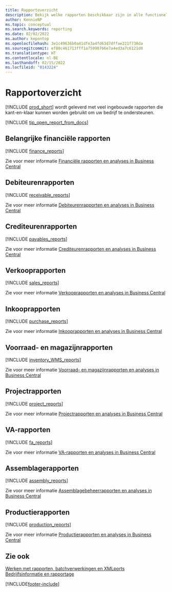 ```yaml
---
title: Rapportoverzicht
description: Bekijk welke rapporten beschikbaar zijn in alle functionele gebieden van de standaardversie van Business Central, zodat u uw bedrijf kunt volgen.
author: KennieNP
ms.topic: conceptual
ms.search.keywords: reporting
ms.date: 02/02/2022
ms.author: kepontop
ms.openlocfilehash: 3e1c49636b0a41dfe3a4fd63d7dffae221f738da
ms.sourcegitcommit: ef80c461713fff1a75998766e7a4ed3a7c6121d0
ms.translationtype: HT
ms.contentlocale: nl-BE
ms.lasthandoff: 02/15/2022
ms.locfileid: "8143224"
---
```

# <a name="report-overview"></a>Rapportoverzicht

[!INCLUDE [prod_short](includes/prod_short.md)] wordt geleverd met veel ingebouwde rapporten die kant-en-klaar kunnen worden gebruikt om uw bedrijf te ondersteunen.  

[!INCLUDE [tip_open_report_from_docs](includes/tip-open-report-from-docs.md)]

## <a name="key-financial-reports"></a>Belangrijke financiële rapporten

[!INCLUDE [finance_reports](includes/finance-reports-include.md)]

Zie voor meer informatie [Financiële rapporten en analyses in Business Central](finance-reports.md)

## <a name="accounts-receivable-reports"></a>Debiteurenrapporten

[!INCLUDE [receivable_reports](includes/receivable-reports-include.md)]

Zie voor meer informatie [Debiteurenrapporten en analyses in Business Central](receivables-reports.md)

## <a name="accounts-payable-reports"></a>Crediteurenrapporten

[!INCLUDE [payables_reports](includes/payables-reports-include.md)]

Zie voor meer informatie [Crediteurenrapporten en analyses in Business Central](payables-reports.md)

## <a name="sales-reports"></a>Verkooprapporten

[!INCLUDE [sales_reports](includes/sales-reports-include.md)]

Zie voor meer informatie [Verkooprapporten en analyses in Business Central](sales-reports.md)

## <a name="purchase-reports"></a>Inkooprapporten

[!INCLUDE [purchase_reports](includes/purchase-reports-include.md)]

Zie voor meer informatie [Inkooprapporten en analyses in Business Central](purchase-reports.md)

## <a name="inventory-and-warehouse-reports"></a>Voorraad- en magazijnrapporten

[!INCLUDE [inventory_WMS_reports](includes/inventory-WMS-reports-include.md)]

Zie voor meer informatie [Voorraad- en magazijnrapporten en analyses in Business Central](inventory-wms-reports.md)

## <a name="project-reports"></a>Projectrapporten

[!INCLUDE [project_reports](includes/project-reports-include.md)]

Zie voor meer informatie [Projectrapporten en analyses in Business Central](project-reports.md)

## <a name="fixed-assets-reports"></a>VA-rapporten

[!INCLUDE [fa_reports](includes/fa-reports-include.md)]

Zie voor meer informatie [VA-rapporten en analyses in Business Central](fa-reports.md)

## <a name="assembly-reports"></a>Assemblagerapporten

[!INCLUDE [assembly_reports](includes/assembly-reports-include.md)]

Zie voor meer informatie [Assemblagebeheerrapporten en analyses in Business Central](assembly-reports.md)

## <a name="production-reports"></a>Productierapporten

[!INCLUDE [production_reports](includes/production-reports-include.md)]

Zie voor meer informatie [Productierapporten en analyses in Business Central](production-reports.md)

## <a name="see-also"></a>Zie ook

[Werken met rapporten, batchverwerkingen en XMLports](ui-work-report.md)  
[Bedrijfsinformatie en rapportage](reports-bi-reporting.md)  

[!INCLUDE[footer-include](includes/footer-banner.md)]
